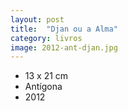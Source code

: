```yaml
---
layout: post
title:  "Djan ou a Alma"
category: livros
image: 2012-ant-djan.jpg
---
```


- 13 x 21 cm
- Antígona
- 2012

